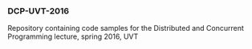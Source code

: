 ### DCP-UVT-2016

Repository containing code samples for the Distributed and Concurrent Programming lecture, spring 2016, UVT
